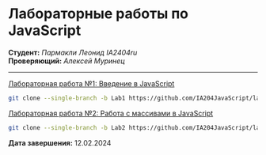 # Лабораторные работы по JavaScript

__Студент:__  *Пармакли Леонид IA2404ru*  
__Проверяющий:__  *Алексей Муринец*  

---

[Лабораторная работа №1: Введение в JavaScript](https://github.com/IA204JavaScript/labworks_leopard187/tree/Lab1)
```bash
git clone --single-branch -b Lab1 https://github.com/IA204JavaScript/labworks_leopard187.git
```

[Лабораторная работа №2: Работа с массивами в JavaScript](https://github.com/IA204JavaScript/labworks_leopard187/tree/Lab2)
```bash
git clone --single-branch -b Lab2 https://github.com/IA204JavaScript/labworks_leopard187.git
```
__Дата завершения:__ 12.02.2024
